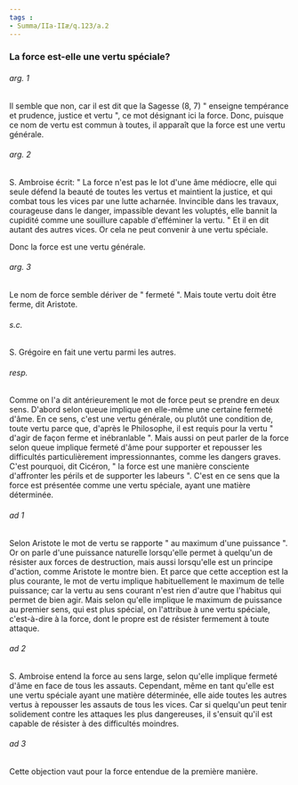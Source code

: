 ```yaml
---
tags : 
- Summa/IIa-IIæ/q.123/a.2
---
```


### La force est-elle une vertu spéciale?

###### arg. 1
Il semble que non, car il est dit que la Sagesse (8, 7) " enseigne tempérance et prudence, justice et vertu ", ce mot désignant ici la force. Donc, puisque ce nom de vertu est commun à toutes, il apparaît que la force est une vertu générale. 

###### arg. 2
S. Ambroise écrit: " La force n'est pas le lot d'une âme médiocre, elle qui seule défend la beauté de toutes les vertus et maintient la justice, et qui combat tous les vices par une lutte acharnée. Invincible dans les travaux, courageuse dans le danger, impassible devant les voluptés, elle bannit la cupidité comme une souillure capable d'efféminer la vertu. " Et il en dit autant des autres vices. Or cela ne peut convenir à une vertu spéciale. 

Donc la force est une vertu générale. 

###### arg. 3
Le nom de force semble dériver de " fermeté ". Mais toute vertu doit être ferme, dit Aristote. 

###### s.c.
S. Grégoire en fait une vertu parmi les autres. 

###### resp.
Comme on l'a dit antérieurement le mot de force peut se prendre en deux sens. D'abord selon queue implique en elle-même une certaine fermeté d'âme. En ce sens, c'est une vertu générale, ou plutôt une condition de, toute vertu parce que, d'après le Philosophe, il est requis pour la vertu " d'agir de façon ferme et inébranlable ". Mais aussi on peut parler de la force selon queue implique fermeté d'âme pour supporter et repousser les difficultés particulièrement impressionnantes, comme les dangers graves. C'est pourquoi, dit Cicéron, " la force est une manière consciente d'affronter les périls et de supporter les labeurs ". C'est en ce sens que la force est présentée comme une vertu spéciale, ayant une matière déterminée. 

###### ad 1
Selon Aristote le mot de vertu se rapporte " au maximum d'une puissance ". Or on parle d'une puissance naturelle lorsqu'elle permet à quelqu'un de résister aux forces de destruction, mais aussi lorsqu'elle est un principe d'action, comme Aristote le montre bien. Et parce que cette acception est la plus courante, le mot de vertu implique habituellement le maximum de telle puissance; car la vertu au sens courant n'est rien d'autre que l'habitus qui permet de bien agir. Mais selon qu'elle implique le maximum de puissance au premier sens, qui est plus spécial, on l'attribue à une vertu spéciale, c'est-à-dire à la force, dont le propre est de résister fermement à toute attaque. 

###### ad 2
S. Ambroise entend la force au sens large, selon qu'elle implique fermeté d'âme en face de tous les assauts. Cependant, même en tant qu'elle est une vertu spéciale ayant une matière déterminée, elle aide toutes les autres vertus à repousser les assauts de tous les vices. Car si quelqu'un peut tenir solidement contre les attaques les plus dangereuses, il s'ensuit qu'il est capable de résister à des difficultés moindres. 

###### ad 3
Cette objection vaut pour la force entendue de la première manière. 

